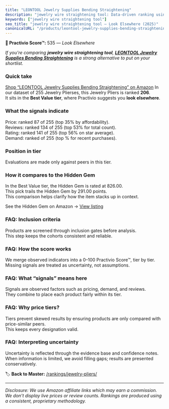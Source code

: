 ```yaml
---
title: "LEONTOOL Jewelry Supplies Bending Straightening"
description: "jewelry wire straightening tool: Data-driven ranking using the Practivio Score™. Positioned by quality, value, demand, findability, momentum."
keywords: ["jewelry wire straightening tool"]
seo_title: "jewelry wire straightening tool — Look Elsewhere (2025)"
canonicalURL: "/products/leontool-jewelry-supplies-bending-straightening-B0BYNGJ4SM/"
---
```


**🚫 Practivio Score™:** 535 — _Look Elsewhere_


*If you're comparing **jewelry wire straightening tool**, **[LEONTOOL Jewelry Supplies Bending Straightening](https://www.amazon.com/dp/B0BYNGJ4SM?tag=practivio-20)** is a strong alternative to put on your shortlist.*
### Quick take
[Shop “LEONTOOL Jewelry Supplies Bending Straightening” on Amazon](https://www.amazon.com/dp/B0BYNGJ4SM?tag=practivio-20)
In our dataset of 255 Jewelry Plierses, this Jewelry Pliers is ranked **206**.  
It sits in the **Best Value tier**, where Practivio suggests you **look elsewhere**.

### What the signals indicate
Price: ranked 87 of 255 (top 35% by affordability).  
Reviews: ranked 134 of 255 (top 53% for total count).  
Rating: ranked 141 of 255 (top 56% on star average).  
Demand: ranked  of 255 (top % for recent purchases).

### Position in tier
Evaluations are made only against peers in this tier.

### How it compares to the Hidden Gem
In the Best Value tier, the Hidden Gem is rated at 826.00.  
This pick trails the Hidden Gem by 291.00 points.  
This comparison helps clarify how the item stacks up in context.  

See the Hidden Gem on Amazon → [View listing](https://www.amazon.com/dp/B07C5PM8L4?tag=practivio-20)

### FAQ: Inclusion criteria
Products are screened through inclusion gates before analysis.  
This step keeps the cohorts consistent and reliable.

### FAQ: How the score works
We merge observed indicators into a 0–100 Practivio Score™, tier by tier.  
Missing signals are treated as uncertainty, not assumptions.

### FAQ: What “signals” means here
Signals are observed factors such as pricing, demand, and reviews.  
They combine to place each product fairly within its tier.

### FAQ: Why price tiers?
Tiers prevent skewed results by ensuring products are only compared with price-similar peers.  
This keeps every designation valid.

### FAQ: Interpreting uncertainty
Uncertainty is reflected through the evidence base and confidence notes.  
When information is limited, we avoid filling gaps; results are presented conservatively.


🏷️ **Back to Master:** [/rankings/jewelry-pliers/](/rankings/jewelry-pliers/)

---
_Disclosure: We use Amazon affiliate links which may earn a commission. We don’t display live prices or review counts. Rankings are produced using a consistent, proprietary methodology._
